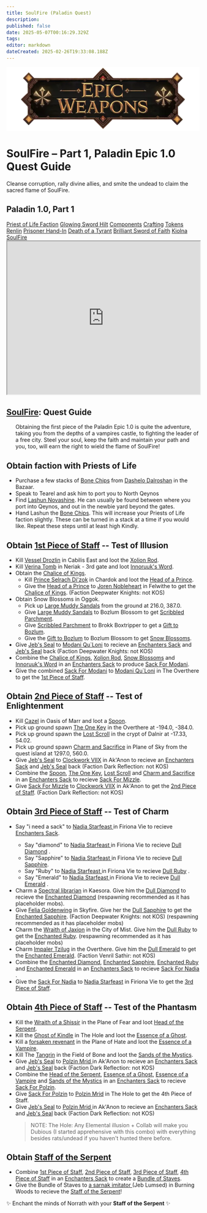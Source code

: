 ```yaml
---
title: SoulFire (Paladin Quest)
description: 
published: false
date: 2025-05-07T00:16:29.329Z
tags: 
editor: markdown
dateCreated: 2025-02-26T19:33:08.188Z
---
```


<!-- ───────────── Paladin Epic 1.0, Part 1 – SoulFire ───────────── -->
<div class="page-container">

  <!-- Header ------------------------------------------------------- -->
  <div class="hero-card">
    <img src="/epicweapons.webp" alt="Epic Enchanter Weapons Banner" class="hero-img">
    <h1 class="hero-title">SoulFire – Part 1, Paladin Epic 1.0 Quest Guide</h1>
    <p class="hero-sub">Cleanse corruption, rally divine allies, and smite the undead to claim the sacred flame of SoulFire.</p>
  </div>

  <!-- Original top-level heading kept intact ----------------------- -->
  <h2 id="top" class="quest-card">Paladin 1.0, Part 1</h2>

  <!-- Quick-Nav ---------------------------------------------------- -->
  <nav class="toc-nav">
    <a href="#faction">Priest of Life Faction</a>
    <a href="#hilt">Glowing Sword Hilt</a>
    <a href="#components">Components</a>
    <a href="#crafting">Crafting</a>
    <a href="#tokens">Tokens</a>
    <a href="#renlin">Renlin</a>
    <a href="#prisoner">Prisoner Hand-In</a>
    <a href="#lucan">Death of a Tyrant</a>
    <a href="#faith">Brilliant Sword of Faith</a>
    <a href="#kiolna">Kiolna</a>
    <a href="#soulFire">SoulFire</a>
  </nav>

  <!-- Item Preview ------------------------------------------------- -->
  <iframe src="https://eqdb.net/item/detail/5504" width="100%" height="400"></iframe>

  <!-- Entire original content starts here ------------------------- -->

  <div class="quest-card" id="intro">
<h2><a href="https://eqdb.net/item/detail/5504">SoulFire</a>: Quest Guide</h2>
<ul>
Obtaining the first piece of the Paladin Epic 1.0 is quite the adventure, taking you from the depths of a vampires castle, to fighting the leader of a free city. Steel your soul, keep the faith and maintain your path and you, too, will earn the right to wield the flame of SoulFire!
  </ul>
  </div>

<!-- ────────── Priest of Life Faction ────────── -->
<div class="quest-card" id="faction">
<h2>Obtain faction with Priests of Life</h2>
<ul>
<li> Purchase a few stacks of <a href="https://eqdb.net/item/detail/13073">Bone Chips</a> from  <a href="https://eqdb.net/npc/detail/151223"> Dashelo Dalroshan</a> in the Bazaar.</li>
<li> Speak to Tearel and ask him to port you to North Qeynos</li>
<li> Find <a href="https://eqdb.net/npc/detail/2032">Lashun Novashine</a>. He can usually be found between where you port into Qeynos, and out in the newbie yard beyond the gates. </li>
<li> Hand Lashun the <a href="https://eqdb.net/item/detail/13073">Bone Chips</a>. This will increase your Priests of Life faction slightly. These can be turned in a stack at a time if you would like. Repeat these steps until at least high Kindly.</li>
</ul>
</div>

<!-- ────────── 1st Piece ────────── -->
<div class="quest-card" id="piece1">
<h2>Obtain <a href="https://eqdb.net/item/detail/10610">1st Piece of Staff</a> -- Test of Illusion</h2>
<ul>
  <li>Kill <a href="https://eqdb.net/npc/detail/106008">Vessel Drozlin</a> in Cabilis East and loot the <a href="https://eqdb.net/item/detail/10606">Xolion Rod</a>.</li>
  <li>Kill <a href="https://eqdb.net/npc/detail/42112">Verina Tomb</a> in Neriak - 3rd gate and loot <a href="https://eqdb.net/item/detail/10607">Innoruuk's Word</a>.</li>
  <li>Obtain the <a href="https://eqdb.net/item/detail/10608">Chalice of Kings</a>.
    <ul>
      <li>Kill <a href=https://eqdb.net/npc/detail/103080>Prince Selrach Di'zok</a> in Chardok and loot the <a href="https://eqdb.net/item/detail/10627">Head of a Prince</a>.</li>
      <li>Give the <a href="https://eqdb.net/item/detail/10627">Head of a Prince</a> to <a href="https://eqdb.net/npc/detail/62000">Joren Nobleheart</a> in Felwithe to get the <a href="https://eqdb.net/item/detail/10608">Chalice of Kings</a>. (Faction Deepwater Knights: not KOS)</li>
    </ul>
  </li>
  <li>Obtain Snow Blossoms in Oggok.
    <ul>
      <li>Pick up <a href=https://eqdb.net/item/detail/10628> Large Muddy Sandals</a> from the ground at 216.0, 387.0.</li>
      <li>Give <a href=https://eqdb.net/item/detail/10628>Large Muddy Sandals</a> to Bozlum Blossom to get <a href=https://eqdb.net/item/detail/10629>Scribbled Parchment</a>.</li>
      <li>Give <a href=https://eqdb.net/item/detail/10629>Scribbled Parchment</a> to Brokk Boxtripper to get a <a href=https://eqdb.net/item/detail/10630>Gift to Bozlum</a>.</li>
      <li>Give the <a href=https://eqdb.net/item/detail/10630>Gift to Bozlum</a> to Bozlum Blossom to get <a href=https://eqdb.net/item/detail/10609>Snow Blossoms</a>.</li>
    </ul>
  </li>
  <li>Give <a href="https://eqdb.net/item/detail/10604">Jeb's Seal</a> to <a href="https://eqdb.net/npc/detail/93150"> Modani Qu`Loni</a> to recieve an <a href="https://eqdb.net/item/detail/17861">Enchanters Sack</a> and <a href="https://eqdb.net/item/detail/10604">Jeb's Seal</a> back (Faction Deepwater Knights: not KOS)</li>
  <li>Combine the <a href="https://eqdb.net/item/detail/10608">Chalice of Kings</a>, <a href="https://eqdb.net/item/detail/10606">Xolion Rod</a>, <a href=https://eqdb.net/item/detail/10609>Snow Blossoms</a> and <a href="https://eqdb.net/item/detail/10607">Innoruuk's Word</a> in an <a href="https://eqdb.net/item/detail/17861">Enchanters Sack</a> to produce <a href="https://eqdb.net/item/detail/10635"> Sack For Modani</a>.</li>
  <li>Give the combined <a href="https://eqdb.net/item/detail/10635"> Sack For Modani</a>
 to <a href="https://eqdb.net/npc/detail/93150"> Modani Qu`Loni</a> in The Overthere to get the <a href="https://eqdb.net/item/detail/10610">1st Piece of Staff</a>.</li>
</ul>
</div>

<!-- ────────── 2nd Piece ────────── -->
<div class="quest-card" id="piece2">
<h2>Obtain <a href="https://eqdb.net/item/detail/10611">2nd Piece of Staff</a> -- Test of Enlightenment</h2>
<ul>
  <li>Kill <a href="https://eqdb.net/npc/detail/37157">Cazel</a> in Oasis of Marr and loot a <a href="https://eqdb.net/item/detail/10614">Spoon</a>.</li>
  <li>Pick up ground spawn <a href="https://eqdb.net/item/detail/10615">The One Key</a> in the Overthere at -194.0, -384.0.</li>
  <li>Pick up ground spawn the <a href="https://eqdb.net/item/detail/10616">Lost Scroll</a> in the crypt of Dalnir at -17.33, 54.02.</li>
  <li>Pick up ground spawn <a href="https://eqdb.net/item/detail/10617">Charm and Sacrifice</a> in Plane of Sky from the quest island at 1297.0, 560.0.</li>
    <li>Give <a href="https://eqdb.net/item/detail/10604">Jeb's Seal</a> to <a href="https://eqdb.net/npc/detail/93150"> Clockwork VIIX</a> in Ak'Anon to recieve an <a href="https://eqdb.net/item/detail/17861">Enchanters Sack</a> and <a href="https://eqdb.net/item/detail/10604">Jeb's Seal</a> back (Faction Dark Reflection: not KOS)</li>
  <li>Combine the <a href="https://eqdb.net/item/detail/10614">Spoon</a>, <a href="https://eqdb.net/item/detail/10615">The One Key</a>, <a href="https://eqdb.net/item/detail/10616">Lost Scroll</a> and <a href="https://eqdb.net/item/detail/10617">Charm and Sacrifice</a> in an <a href="https://eqdb.net/item/detail/17861">Enchanters Sack</a> to recieve <a href="https://eqdb.net/item/detail/10636">Sack For Mizzle</a>.</li>
  <li>Give <a href="https://eqdb.net/item/detail/10636">Sack For Mizzle</a> to <a href="https://eqdb.net/npc/detail/55017">Clockwork VIIX</a> in Ak'Anon to get the <a href="https://eqdb.net/item/detail/10611">2nd Piece of Staff</a>. (Faction Dark Reflection: not KOS)</li>
</ul>
</div>

<!-- ────────── 3rd Piece ────────── -->
<div class="quest-card" id="piece3">
<h2>Obtain <a href="https://eqdb.net/item/detail/10612">3rd Piece of Staff</a> -- Test of Charm</h2>
<ul>
  <li>Say "i need a sack" to <a href="https://eqdb.net/npc/detail/84116"> Nadia Starfeast
</a> in Firiona Vie to recieve <a href="https://eqdb.net/item/detail/17861">Enchanters Sack</a>.</li>
  <ul>
    <li>Say "diamond" to <a href="https://eqdb.net/npc/detail/84116"> Nadia Starfeast
</a> in Firiona Vie to recieve <a href="https://eqdb.net/item/detail/10631">Dull Diamond</a> .</li>
    <li>Say "Sapphire" to <a href="https://eqdb.net/npc/detail/84116"> Nadia Starfeast
</a> in Firiona Vie to recieve <a href="https://eqdb.net/item/detail/10632">Dull Sapphire</a>.</li>
    <li>Say "Ruby" to <a href="https://eqdb.net/npc/detail/84116"> Nadia Starfeast
</a> in Firiona Vie to recieve <a href="https://eqdb.net/item/detail/10633">Dull Ruby</a> .</li>
      <li>Say "Emerald" to <a href="https://eqdb.net/npc/detail/84116"> Nadia Starfeast
</a> in Firiona Vie to recieve <a href="https://eqdb.net/item/detail/10634">Dull Emerald</a> .</li>
  </ul>
  <li>Charm a <a href="https://eqdb.net/npc/detail/88061">Spectral librarian</a> in Kaesora. Give him the <a href="https://eqdb.net/item/detail/10631">Dull Diamond</a> to recieve the <a href="https://eqdb.net/item/detail/10618">Enchanted Diamond</a> (respawning recommended as it has placeholder mobs).</li>
  <li>Give <a href="https://eqdb.net/npc/detail/91081">Felia Goldenwing</a> in Skyfire. Give her the <a href="https://eqdb.net/item/detail/10632">Dull Sapphire</a> to get the <a href="https://eqdb.net/item/detail/10619">Enchanted Sapphire</a>. (Faction Deepwater Knights: not KOS) (respawning recommended as it has placeholder mobs)</li>
  <li>Charm the <a href="https://eqdb.net/npc/detail/90185">Wraith of Jaxion</a> in the City of Mist. Give him the <a href="https://eqdb.net/item/detail/10633">Dull Ruby</a> to get the <a href="https://eqdb.net/item/detail/10620">Enchanted Ruby</a>. (respawning recommended as it has placeholder mobs)</li>
  <li>Charm <a href="https://eqdb.net/npc/detail/93149">Impaler Tzilug</a> in the Overthere. Give him the <a href="https://eqdb.net/item/detail/10634">Dull Emerald</a> to get the <a href="https://eqdb.net/item/detail/10621">Enchanted Emerald</a>. (Faction Venril Sathir: not KOS)
      <li>Combine the <a href="https://eqdb.net/item/detail/10618">Enchanted Diamond</a>, <a href="https://eqdb.net/item/detail/10619">Enchanted Sapphire</a>, <a href="https://eqdb.net/item/detail/10620">Enchanted Ruby</a> and <a href="https://eqdb.net/item/detail/10621">Enchanted Emerald</a> in an <a href="https://eqdb.net/item/detail/17861">Enchanters Sack</a> to recieve <a href="https://eqdb.net/item/detail/10637">Sack For Nadia</a> .</li>
  <li>Give the <a href="https://eqdb.net/item/detail/10637">Sack For Nadia</a> to <a href="https://eqdb.net/npc/detail/84116"> Nadia Starfeast</a> in Firiona Vie to get the <a href="https://eqdb.net/item/detail/10612">3rd Piece of Staff</a>.</li>
</ul>
</div>

<!-- ────────── 4th Piece ────────── -->
<div class="quest-card" id="piece4">
<h2>Obtain <a href="https://eqdb.net/item/detail/10613">4th Piece of Staff</a> -- Test of the Phantasm</h2>
<ul>
  <li>Kill the <a href=https://eqdb.net/npc/detail/72001>Wraith of a Shissir</a> in the Plane of Fear and loot <a href="https://eqdb.net/item/detail/10622">Head of the Serpent</a>.</li>
  <li>Kill the <a href="https://eqdb.net/npc/detail/39080">Ghost of Kindle</a> in The Hole and loot the <a href="https://eqdb.net/item/detail/10623">Essence of a Ghost</a>.</li>
  <li>Kill a <a href="https://eqdb.net/npc/detail/76004">forsaken revenant</a> in the Plane of Hate and loot the <a href="https://eqdb.net/item/detail/10624">Essence of a Vampire</a>.</li>
  <li>Kill The <a href="https://eqdb.net/npc/detail/78070">Tangrin</a> in the Field of Bone and loot the <a href="https://eqdb.net/item/detail/10625">Sands of the Mystics</a>.
          <li>Give <a href="https://eqdb.net/item/detail/10604">Jeb's Seal</a> to <a href="https://eqdb.net/npc/detail/39063"> Polzin Mrid </a> in Ak'Anon to recieve an <a href="https://eqdb.net/item/detail/17861">Enchanters Sack</a> and <a href="https://eqdb.net/item/detail/10604">Jeb's Seal</a> back (Faction Dark Reflection: not KOS)</li>
        <li>Combine the <a href="https://eqdb.net/item/detail/10622">Head of the Serpent</a>, <a href="https://eqdb.net/item/detail/10623">Essence of a Ghost</a>, <a href="https://eqdb.net/item/detail/10624">Essence of a Vampire</a> and <a href="https://eqdb.net/item/detail/10625">Sands of the Mystics</a> in an <a href="https://eqdb.net/item/detail/17861">Enchanters Sack</a> to recieve <a href="https://eqdb.net/item/detail/10638">Sack For Polzin</a>.</li>
    <li>Give <a href="https://eqdb.net/item/detail/10638">Sack For Polzin</a> to <a href="https://eqdb.net/npc/detail/39063"> Polzin Mrid</a> in The Hole to get the <a url="https://eqdb.net/item/detail/10613">4th Piece of Staff</a>.</li>
            <li>Give <a href="https://eqdb.net/item/detail/10604">Jeb's Seal</a> to <a href="https://eqdb.net/npc/detail/39063"> Polzin Mrid </a> in Ak'Anon to recieve an <a href="https://eqdb.net/item/detail/17861">Enchanters Sack</a> and <a href="https://eqdb.net/item/detail/10604">Jeb's Seal</a> back (Faction Dark Reflection: not KOS)</li>
<blockquote>
  <p>NOTE: The Hole: Any Elemental illusion + Collab will make you Dubious (I started apprehensive with this combo) with everything besides rats/undead if you haven't hunted there before.</p>
</blockquote>
</ul>
</div>

<!-- ────────── Final Turn-in ────────── -->
<div class="quest-card final" id="final">
<h2>Obtain <a href="https://eqdb.net/item/detail/2010650">Staff of the Serpent</a></h2>
<ul>
  <li>Combine <a href="https://eqdb.net/item/detail/10610">1st Piece of Staff</a>, <a href="https://eqdb.net/item/detail/10611">2nd Piece of Staff</a>, <a href="https://eqdb.net/item/detail/10612">3rd Piece of Staff</a>, <a href="https://eqdb.net/item/detail/10613">4th Piece of Staff</a>  in an <a href="https://eqdb.net/item/detail/17861">Enchanters Sack</a> to create a <a href="https://eqdb.net/item/detail/10639">Bundle of Staves</a>.</li>
  <li>Give the Bundle of Staves to <a href="https://eqdb.net/npc/detail/87065">a sarnak imitator
 </a>  (Jeb Lumsed) in Burning Woods to recieve the <a href="https://eqdb.net/item/detail/2010650">Staff of the Serpent</a>!</li>
</ul>
<p class="reward">✨ Enchant the minds of Norrath with your <strong>Staff of the Serpent</strong> ✨</p>
</div>
</div>
